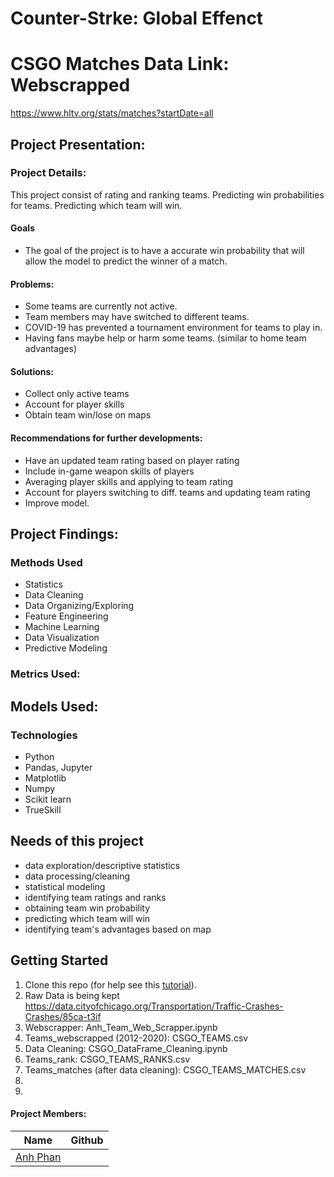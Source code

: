 # Counter-Strke: Global Effenct 


# CSGO Matches Data Link: Webscrapped 
https://www.hltv.org/stats/matches?startDate=all

## Project Presentation:


### Project Details:
This project consist of rating and ranking teams.
Predicting win probabilities for teams.
Predicting which team will win.


#### Goals  
- The goal of the project is to have a accurate win probability that will allow the model to predict the winner of a match.

#### Problems:
- Some teams are currently not active.
- Team members may have switched to different teams. 
- COVID-19 has prevented a tournament environment for teams to play in.
- Having fans maybe help or harm some teams. (similar to home team advantages)

#### Solutions:
- Collect only active teams
- Account for player skills
- Obtain team win/lose on maps

#### Recommendations for further developments:
- Have an updated team rating based on player rating
- Include in-game weapon skills of players
- Averaging player skills and applying to team rating
- Account for players switching to diff. teams and updating team rating
- Improve model.

  
## Project Findings:


### Methods Used
* Statistics
* Data Cleaning
* Data Organizing/Exploring
* Feature Engineering
* Machine Learning
* Data Visualization
* Predictive Modeling


### Metrics Used:


## Models Used:

    
### Technologies
* Python
* Pandas, Jupyter
* Matplotlib
* Numpy
* Scikit learn
* TrueSkill


## Needs of this project
- data exploration/descriptive statistics
- data processing/cleaning
- statistical modeling
- identifying team ratings and ranks
- obtaining team win probability
- predicting which team will win
- identifying team's advantages based on map


## Getting Started

1. Clone this repo (for help see this [tutorial](https://help.github.com/articles/cloning-a-repository/)).
2. Raw Data is being kept https://data.cityofchicago.org/Transportation/Traffic-Crashes-Crashes/85ca-t3if
3. Webscrapper: Anh_Team_Web_Scrapper.ipynb
4. Teams_webscrapped (2012-2020): CSGO_TEAMS.csv
5. Data Cleaning: CSGO_DataFrame_Cleaning.ipynb
6. Teams_rank: CSGO_TEAMS_RANKS.csv
7. Teams_matches (after data cleaning): CSGO_TEAMS_MATCHES.csv
8. 
9. 



#### Project Members:

|Name     |  Github   | 
|---------|-----------------|
|[Anh Phan](https://github.com/anhbiphan)

